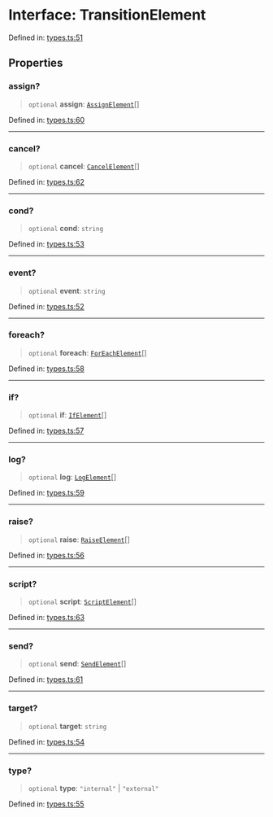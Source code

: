 # Interface: TransitionElement

Defined in: [types.ts:51](https://github.com/caweinshenker/sxcml-js/blob/957847bdc6405b8502a575517be9bde5a1c195dc/src/types.ts#L51)

## Properties

### assign?

> `optional` **assign**: [`AssignElement`](AssignElement.md)[]

Defined in: [types.ts:60](https://github.com/caweinshenker/sxcml-js/blob/957847bdc6405b8502a575517be9bde5a1c195dc/src/types.ts#L60)

***

### cancel?

> `optional` **cancel**: [`CancelElement`](CancelElement.md)[]

Defined in: [types.ts:62](https://github.com/caweinshenker/sxcml-js/blob/957847bdc6405b8502a575517be9bde5a1c195dc/src/types.ts#L62)

***

### cond?

> `optional` **cond**: `string`

Defined in: [types.ts:53](https://github.com/caweinshenker/sxcml-js/blob/957847bdc6405b8502a575517be9bde5a1c195dc/src/types.ts#L53)

***

### event?

> `optional` **event**: `string`

Defined in: [types.ts:52](https://github.com/caweinshenker/sxcml-js/blob/957847bdc6405b8502a575517be9bde5a1c195dc/src/types.ts#L52)

***

### foreach?

> `optional` **foreach**: [`ForEachElement`](ForEachElement.md)[]

Defined in: [types.ts:58](https://github.com/caweinshenker/sxcml-js/blob/957847bdc6405b8502a575517be9bde5a1c195dc/src/types.ts#L58)

***

### if?

> `optional` **if**: [`IfElement`](IfElement.md)[]

Defined in: [types.ts:57](https://github.com/caweinshenker/sxcml-js/blob/957847bdc6405b8502a575517be9bde5a1c195dc/src/types.ts#L57)

***

### log?

> `optional` **log**: [`LogElement`](LogElement.md)[]

Defined in: [types.ts:59](https://github.com/caweinshenker/sxcml-js/blob/957847bdc6405b8502a575517be9bde5a1c195dc/src/types.ts#L59)

***

### raise?

> `optional` **raise**: [`RaiseElement`](RaiseElement.md)[]

Defined in: [types.ts:56](https://github.com/caweinshenker/sxcml-js/blob/957847bdc6405b8502a575517be9bde5a1c195dc/src/types.ts#L56)

***

### script?

> `optional` **script**: [`ScriptElement`](ScriptElement.md)[]

Defined in: [types.ts:63](https://github.com/caweinshenker/sxcml-js/blob/957847bdc6405b8502a575517be9bde5a1c195dc/src/types.ts#L63)

***

### send?

> `optional` **send**: [`SendElement`](SendElement.md)[]

Defined in: [types.ts:61](https://github.com/caweinshenker/sxcml-js/blob/957847bdc6405b8502a575517be9bde5a1c195dc/src/types.ts#L61)

***

### target?

> `optional` **target**: `string`

Defined in: [types.ts:54](https://github.com/caweinshenker/sxcml-js/blob/957847bdc6405b8502a575517be9bde5a1c195dc/src/types.ts#L54)

***

### type?

> `optional` **type**: `"internal"` \| `"external"`

Defined in: [types.ts:55](https://github.com/caweinshenker/sxcml-js/blob/957847bdc6405b8502a575517be9bde5a1c195dc/src/types.ts#L55)
